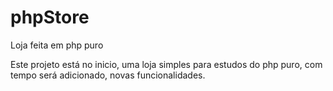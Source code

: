 # phpStore
 Loja feita em php puro

 Este projeto está no inicio, uma loja simples para estudos do php puro, com tempo será adicionado, novas funcionalidades.
